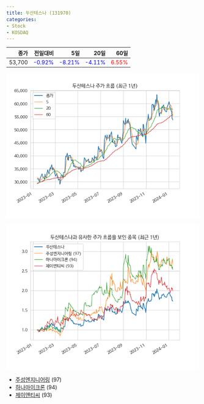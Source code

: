 ```yaml
---
title: 두산테스나 (131970)
categories:
- Stock
- KOSDAQ
---
```


|종가|전일대비|5일|20일|60일|
|---:|-------:|--:|---:|---:|
|53,700|<span style="color: blue">-0.92%</span>|<span style="color: blue">-8.21%</span>|<span style="color: blue">-4.11%</span>|<span style="color: red">6.55%</span>|


<!-- more -->

![131970](/assets/images/stock/131970.png)

![131970](/assets/images/stock/131970_sim.png)

- [주성엔지니어링](/036930/) (97)
- [하나마이크론](/067310/) (94)
- [제이앤티씨](//204270/) (93)